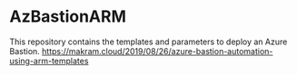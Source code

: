 # AzBastionARM
This repository contains the templates and parameters to deploy an Azure Bastion.
https://makram.cloud/2019/08/26/azure-bastion-automation-using-arm-templates
